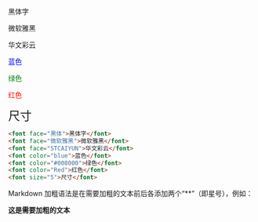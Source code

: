<font face="黑体">黑体字</font>

<font face="微软雅黑">微软雅黑</font>

<font face="STCAIYUN">华文彩云</font>

<font color=blue>蓝色</font>

<font color=#008000>绿色</font>

<font color=Red>红色</font>

<font size=5>尺寸</font>

```html
<font face="黑体">黑体字</font>
<font face="微软雅黑">微软雅黑</font>
<font face="STCAIYUN">华文彩云</font>
<font color="blue">蓝色</font>
<font color="#008000">绿色</font>
<font color="Red">红色</font>
<font size="5">尺寸</font>
```

Markdown 加粗语法是在需要加粗的文本前后各添加两个“\*\*”（即星号），例如：

**这是需要加粗的文本**
